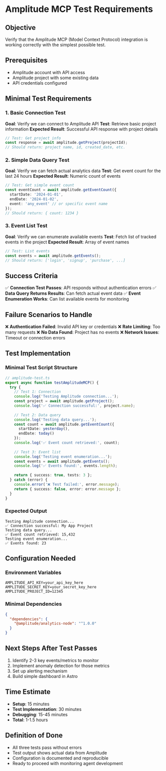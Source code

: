 # Amplitude MCP Test Requirements

## Objective
Verify that the Amplitude MCP (Model Context Protocol) integration is working correctly with the simplest possible test.

## Prerequisites
- Amplitude account with API access
- Amplitude project with some existing data
- API credentials configured

## Minimal Test Requirements

### 1. Basic Connection Test
**Goal**: Verify we can connect to Amplitude API
**Test**: Retrieve basic project information
**Expected Result**: Successful API response with project details

```typescript
// Test: Get project info
const response = await amplitude.getProject(projectId);
// Should return: project name, id, created_date, etc.
```

### 2. Simple Data Query Test  
**Goal**: Verify we can fetch actual analytics data
**Test**: Get event count for the last 24 hours
**Expected Result**: Numeric count of events

```typescript
// Test: Get simple event count
const eventCount = await amplitude.getEventCount({
  startDate: '2024-01-01',
  endDate: '2024-01-02',
  event: 'any_event' // or specific event name
});
// Should return: { count: 1234 }
```

### 3. Event List Test
**Goal**: Verify we can enumerate available events
**Test**: Fetch list of tracked events in the project
**Expected Result**: Array of event names

```typescript
// Test: List events
const events = await amplitude.getEvents();
// Should return: ['login', 'signup', 'purchase', ...]
```

## Success Criteria

✅ **Connection Test Passes**: API responds without authentication errors
✅ **Data Query Returns Results**: Can fetch actual event data
✅ **Event Enumeration Works**: Can list available events for monitoring

## Failure Scenarios to Handle

❌ **Authentication Failed**: Invalid API key or credentials
❌ **Rate Limiting**: Too many requests
❌ **No Data Found**: Project has no events
❌ **Network Issues**: Timeout or connection errors

## Test Implementation

### Minimal Test Script Structure
```typescript
// amplitude-test.ts
export async function testAmplitudeMCP() {
  try {
    // Test 1: Connection
    console.log('Testing Amplitude connection...');
    const project = await amplitude.getProject();
    console.log('✅ Connection successful:', project.name);
    
    // Test 2: Data query
    console.log('Testing data query...');
    const count = await amplitude.getEventCount({
      startDate: yesterday(),
      endDate: today()
    });
    console.log('✅ Event count retrieved:', count);
    
    // Test 3: Event list
    console.log('Testing event enumeration...');
    const events = await amplitude.getEvents();
    console.log('✅ Events found:', events.length);
    
    return { success: true, tests: 3 };
  } catch (error) {
    console.error('❌ Test failed:', error.message);
    return { success: false, error: error.message };
  }
}
```

### Expected Output
```
Testing Amplitude connection...
✅ Connection successful: My App Project
Testing data query...
✅ Event count retrieved: 15,432
Testing event enumeration...
✅ Events found: 23
```

## Configuration Needed

### Environment Variables
```env
AMPLITUDE_API_KEY=your_api_key_here
AMPLITUDE_SECRET_KEY=your_secret_key_here
AMPLITUDE_PROJECT_ID=12345
```

### Minimal Dependencies
```json
{
  "dependencies": {
    "@amplitude/analytics-node": "^1.0.0"
  }
}
```

## Next Steps After Test Passes
1. Identify 2-3 key events/metrics to monitor
2. Implement anomaly detection for those metrics
3. Set up alerting mechanism
4. Build simple dashboard in Astro

## Time Estimate
- **Setup**: 15 minutes
- **Test Implementation**: 30 minutes  
- **Debugging**: 15-45 minutes
- **Total**: 1-1.5 hours

## Definition of Done
- All three tests pass without errors
- Test output shows actual data from Amplitude
- Configuration is documented and reproducible
- Ready to proceed with monitoring agent development 